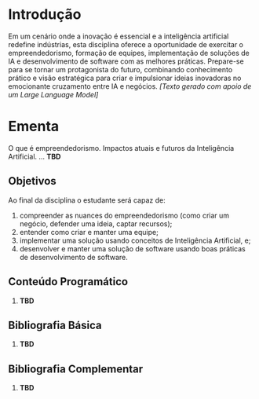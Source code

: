 # Introdução 

Em um cenário onde a inovação é essencial e a inteligência artificial redefine indústrias, esta disciplina oferece a oportunidade de exercitar o empreendedorismo, formação de equipes, implementação de soluções de IA e desenvolvimento de software com as melhores práticas. Prepare-se para se tornar um protagonista do futuro, combinando conhecimento prático e visão estratégica para criar e impulsionar ideias inovadoras no emocionante cruzamento entre IA e negócios. *[Texto gerado com apoio de um Large Language Model]*

# Ementa

O que é empreendedorismo. Impactos atuais e futuros da Inteligência Artificial. ... **TBD**


## Objetivos

Ao final da disciplina o estudante será capaz de:

1. compreender as nuances do empreendedorismo (como criar um negócio, defender uma ideia, captar recursos); 
1. entender como criar e manter uma equipe; 
1. implementar uma solução usando conceitos de Inteligência Artificial, e;
1. desenvolver e manter uma solução de software usando boas práticas de desenvolvimento de software.


## Conteúdo Programático

1.  **TBD**


## Bibliografia Básica

1. **TBD**


## Bibliografia Complementar

1.  **TBD**
